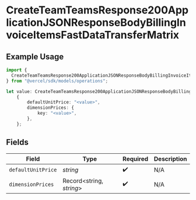 # CreateTeamTeamsResponse200ApplicationJSONResponseBodyBillingInvoiceItemsFastDataTransferMatrix

## Example Usage

```typescript
import {
  CreateTeamTeamsResponse200ApplicationJSONResponseBodyBillingInvoiceItemsFastDataTransferMatrix,
} from "@vercel/sdk/models/operations";

let value: CreateTeamTeamsResponse200ApplicationJSONResponseBodyBillingInvoiceItemsFastDataTransferMatrix =
    {
        defaultUnitPrice: "<value>",
        dimensionPrices: {
            key: "<value>",
        },
    };
```

## Fields

| Field                    | Type                     | Required                 | Description              |
| ------------------------ | ------------------------ | ------------------------ | ------------------------ |
| `defaultUnitPrice`       | *string*                 | :heavy_check_mark:       | N/A                      |
| `dimensionPrices`        | Record<string, *string*> | :heavy_check_mark:       | N/A                      |